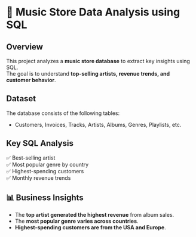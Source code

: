 # 🎵 Music Store Data Analysis using SQL  

##  Overview  
This project analyzes a **music store database** to extract key insights using SQL.  
The goal is to understand **top-selling artists, revenue trends, and customer behavior**.

##  Dataset  
The database consists of the following tables:
- Customers, Invoices, Tracks, Artists, Albums, Genres, Playlists, etc.

##  Key SQL Analysis  
✅ Best-selling artist  
✅ Most popular genre by country  
✅ Highest-spending customers  
✅ Monthly revenue trends  

## 📊 Business Insights  
- The **top artist generated the highest revenue** from album sales.  
- The **most popular genre varies across countries**.  
- **Highest-spending customers are from the USA and Europe**.  

 
